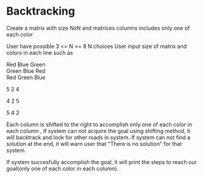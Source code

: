 # Backtracking
Create a matrix with size NxN and matrices columns includes only one of each color


User have possible  3 <= N <= 8  N choices 
User input size of matrix and colors in each line such as 

Red Blue Green    
Green Blue Red    
Red Green Blue    

5 2 4 

4 2 5

5 4 2

Each column is shifted to the right to accomplish only one of each color in each column , If system can not acquire the goal using shifting method, it will backtrack and look for other roads in system. If system can not find a solution at the end, it will warn user that "There is no solution" for that system.

If system succesfully accomplish the goal, it will print the steps to reach our goal(only one of each color in each column).
